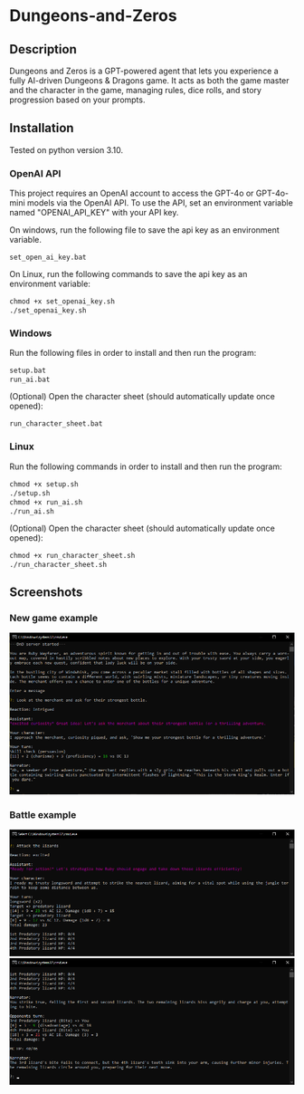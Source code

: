 # Dungeons-and-Zeros

## Description

Dungeons and Zeros is a GPT-powered agent that lets you experience a fully AI-driven Dungeons & Dragons game. It acts as both the game master and the character in the game, managing rules, dice rolls, and story progression based on your prompts.

## Installation

Tested on python version 3.10.

### OpenAI API

This project requires an OpenAI account to access the GPT-4o or GPT-4o-mini models via the OpenAI API. To use the API, set an environment variable named "OPENAI_API_KEY" with your API key.

On windows, run the following file to save the api key as an environment variable.
```
set_open_ai_key.bat
```

On Linux, run the following commands to save the api key as an environment variable:
```
chmod +x set_openai_key.sh  
./set_openai_key.sh
```

### Windows

Run the following files in order to install and then run the program:
```
setup.bat  
run_ai.bat
```

(Optional) Open the character sheet (should automatically update once opened):
```
run_character_sheet.bat
```

### Linux

Run the following commands in order to install and then run the program:
```
chmod +x setup.sh  
./setup.sh  
chmod +x run_ai.sh  
./run_ai.sh
```

(Optional) Open the character sheet (should automatically update once opened):
```
chmod +x run_character_sheet.sh
./run_character_sheet.sh
```

## Screenshots

### New game example
![Example](images/first_turn.png)

### Battle example
![Example](images/battle_1.png)
![Example](images/battle_2.png)